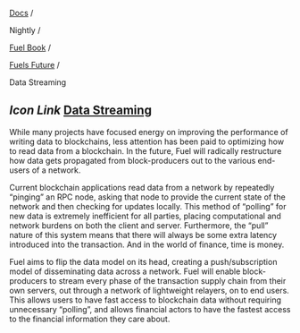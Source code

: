 [Docs](https://docs.fuel.network/) /

Nightly  /

[Fuel Book](https://docs.fuel.network/docs/nightly/fuel-book/) /

[Fuels Future](https://docs.fuel.network/docs/nightly/fuel-book/fuels-future/) /

Data Streaming

## _Icon Link_ [Data Streaming](https://docs.fuel.network/docs/nightly/fuel-book/fuels-future/data-streaming/\#data-streaming)

While many projects have focused energy on improving the performance of writing data to blockchains, less attention has been paid to optimizing how to read data from a blockchain. In the future, Fuel will radically restructure how data gets propagated from block-producers out to the various end-users of a network.

Current blockchain applications read data from a network by repeatedly “pinging” an RPC node, asking that node to provide the current state of the network and then checking for updates locally. This method of “polling” for new data is extremely inefficient for all parties, placing computational and network burdens on both the client and server. Furthermore, the “pull” nature of this system means that there will always be some extra latency introduced into the transaction. And in the world of finance, time is money.

Fuel aims to flip the data model on its head, creating a push/subscription model of disseminating data across a network. Fuel will enable block-producers to stream every phase of the transaction supply chain from their own servers, out through a network of lightweight relayers, on to end users. This allows users to have fast access to blockchain data without requiring unnecessary “polling”, and allows financial actors to have the fastest access to the financial information they care about.